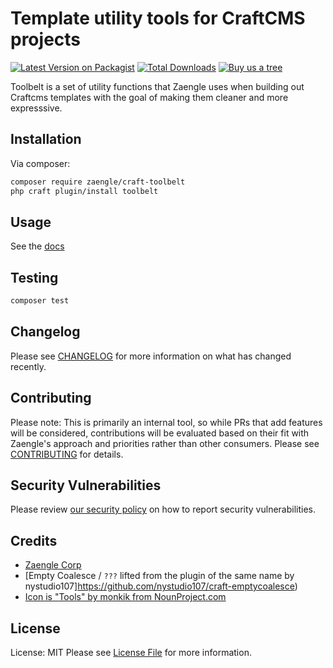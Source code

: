 # Template utility tools for CraftCMS projects

[![Latest Version on Packagist](https://img.shields.io/packagist/v/zaengle/craft-toolbelt.svg?style=flat-square)](https://packagist.org/packages/zaengle/craft-toolbelt)
[![Total Downloads](https://img.shields.io/packagist/dt/zaengle/craft-toolbelt.svg?style=flat-square)](https://packagist.org/packages/zaengle/craft-toolbelt)
[![Buy us a tree](https://img.shields.io/badge/Treeware-%F0%9F%8C%B3-lightgreen)](https://plant.treeware.earth/zaengle/craft-toolbelt)


Toolbelt is a set of utility functions that Zaengle uses when building out Craftcms templates with the goal of making them cleaner and more expresssive.

## Installation

Via composer:

```bash
composer require zaengle/craft-toolbelt
php craft plugin/install toolbelt
```

## Usage

See the [docs](/docs/index.md)

## Testing

```bash
composer test
```

## Changelog

Please see [CHANGELOG](CHANGELOG.md) for more information on what has changed recently.

## Contributing

Please note: This is primarily an internal tool, so while PRs that add features will be considered, contributions will be evaluated based on their fit with Zaengle's approach and priorities rather than other consumers. Please see [CONTRIBUTING](.github/CONTRIBUTING.md) for details.

## Security Vulnerabilities

Please review [our security policy](../../security/policy) on how to report security vulnerabilities.

## Credits

- [Zaengle Corp](https://github.com/zaengle)
- [Empty Coalesce / `???` lifted from the plugin of the same name by nystudio107]https://github.com/nystudio107/craft-emptycoalesce)
- [Icon is "Tools" by monkik from NounProject.com](https://thenounproject.com/icon/tools-2174219/)

## License

License: MIT
Please see [License File](LICENSE.md) for more information.




